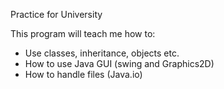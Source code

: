 Practice for University

This program will teach me how to:

* Use classes, inheritance, objects etc.
* How to use Java GUI (swing and Graphics2D)
* How to handle files (Java.io)


